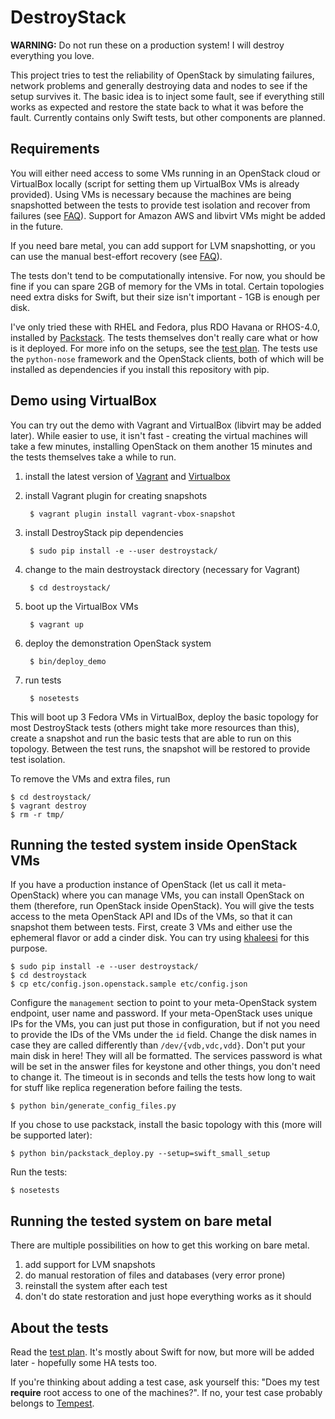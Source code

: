 # DestroyStack

**WARNING:** Do not run these on a production system! I will destroy everything
you love.

This project tries to test the reliability of OpenStack by simulating failures,
network problems and generally destroying data and nodes to see if the setup
survives it. The basic idea is to inject some fault, see if everything still
works as expected and restore the state back to what it was before the fault.
Currently contains only Swift tests, but other components are planned.

## Requirements

You will either need access to some VMs running in an OpenStack cloud or
VirtualBox locally (script for setting them up VirtualBox VMs is already
provided). Using VMs is necessary because the machines are being
snapshotted between the tests to provide test isolation and recover from
failures (see [FAQ](FAQ.md)). Support for Amazon AWS and libvirt VMs might be
added in the future.

If you need bare metal, you can add support for LVM snapshotting, or you can
use the manual best-effort recovery (see [FAQ](FAQ.md)).

The tests don't tend to be computationally intensive. For now, you should be
fine if you can spare 2GB of memory for the VMs in total. Certain topologies
need extra disks for Swift, but their size isn't important - 1GB is enough per
disk.

I've only tried these with RHEL and Fedora, plus RDO Havana or RHOS-4.0,
installed by [Packstack](https://github.com/stackforge/packstack). The tests
themselves don't really care what or how is it deployed. For more info on the
setups, see the [test plan](TEST_PLAN.md). The tests use the `python-nose`
framework and the OpenStack clients, both of which will be installed as
dependencies if you install this repository with pip.


## Demo using VirtualBox

You can try out the demo with Vagrant and VirtualBox (libvirt may be added
later). While easier to use, it isn't fast - creating the virtual machines will
take a few minutes, installing OpenStack on them another 15 minutes and the
tests themselves take a while to run.

1. install the latest version of
   [Vagrant](http://www.vagrantup.com/downloads.html) and
   [Virtualbox](https://www.virtualbox.org/wiki/Downloads)
2. install Vagrant plugin for creating snapshots

        $ vagrant plugin install vagrant-vbox-snapshot
3. install DestroyStack pip dependencies

        $ sudo pip install -e --user destroystack/
4. change to the main destroystack directory (necessary for Vagrant)

        $ cd destroystack/
5. boot up the VirtualBox VMs

        $ vagrant up
6. deploy the demonstration OpenStack system

        $ bin/deploy_demo
7. run tests

        $ nosetests

This will boot up 3 Fedora VMs in VirtualBox, deploy the basic topology for
most DestroyStack tests (others might take more resources than this), create a
snapshot and run the basic tests that are able to run on this topology. Between
the test runs, the snapshot will be restored to provide test isolation.

To remove the VMs and extra files, run

    $ cd destroystack/
    $ vagrant destroy
    $ rm -r tmp/


## Running the tested system inside OpenStack VMs

If you have a production instance of OpenStack (let us call it meta-OpenStack)
where you can manage VMs, you can install OpenStack on them (therefore, run
OpenStack inside OpenStack). You will give the tests access to the meta
OpenStack API and IDs of the VMs, so that it can snapshot them between tests.
First, create 3 VMs and either use the ephemeral flavor or add a cinder disk.
You can try using [khaleesi](https://github.com/redhat-openstack/khaleesi) for
this purpose.

    $ sudo pip install -e --user destroystack/
    $ cd destroystack
    $ cp etc/config.json.openstack.sample etc/config.json

Configure the `management` section to point to your meta-OpenStack system
endpoint, user name and password. If your meta-OpenStack uses unique IPs for
the VMs, you can just put those in configuration, but if not you need to
provide the IDs of the VMs under the `id` field.  Change the disk names in case
they are called differently than `/dev/{vdb,vdc,vdd}`. Don't put your main disk
in here! They will all be formatted. The services password is what will be set
in the answer files for keystone and other things, you don't need to change it.
The timeout is in seconds and tells the tests how long to wait for stuff like
replica regeneration before failing the tests.

    $ python bin/generate_config_files.py

If you chose to use packstack, install the basic topology with this (more will
be supported later):

    $ python bin/packstack_deploy.py --setup=swift_small_setup

Run the tests:

    $ nosetests

## Running the tested system on bare metal

There are multiple possibilities on how to get this working on bare metal.

1. add support for LVM snapshots
2. do manual restoration of files and databases (very error prone)
3. reinstall the system after each test
4. don't do state restoration and just hope everything works as it should

## About the tests

Read the [test plan](TEST_PLAN.md). It's mostly about Swift for now, but more
will be added later - hopefully some HA tests too.

If you're thinking about adding a test case, ask yourself this: "Does my test
**require** root access to one of the machines?". If no, your test case
probably belongs to [Tempest](https://github.com/openstack/tempest).
